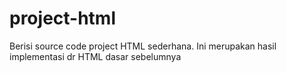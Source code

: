 # project-html
Berisi source code project HTML sederhana. Ini merupakan hasil implementasi dr HTML dasar sebelumnya
